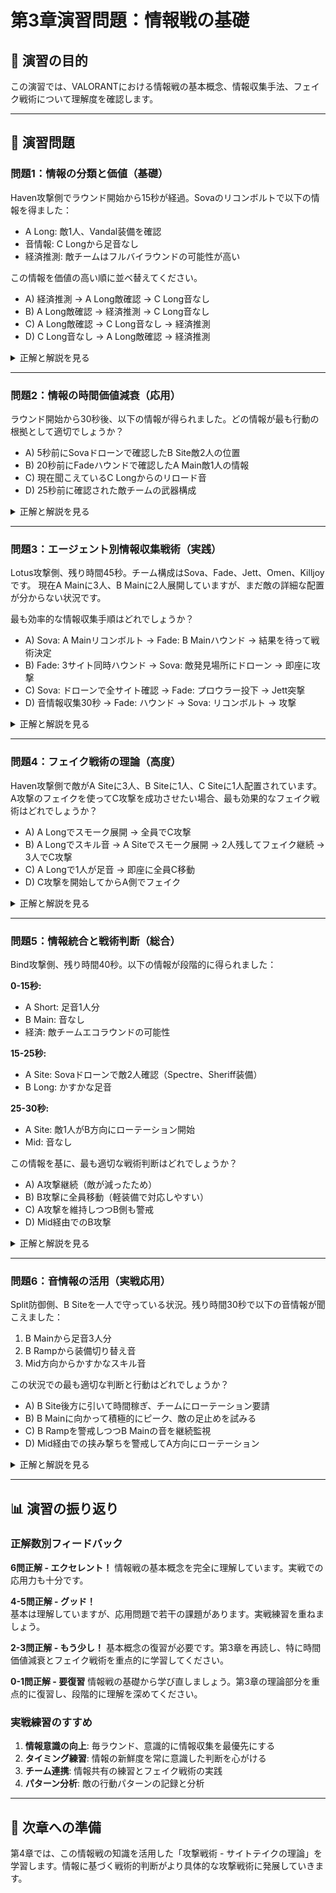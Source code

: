 # 第3章演習問題：情報戦の基礎

## 🎯 演習の目的

この演習では、VALORANTにおける情報戦の基本概念、情報収集手法、フェイク戦術について理解度を確認します。

---

## 📝 演習問題

### 問題1：情報の分類と価値（基礎）

Haven攻撃側でラウンド開始から15秒が経過。Sovaのリコンボルトで以下の情報を得ました：
- A Long: 敵1人、Vandal装備を確認
- 音情報: C Longから足音なし
- 経済推測: 敵チームはフルバイラウンドの可能性が高い

この情報を価値の高い順に並べ替えてください。

- A) 経済推測 → A Long敵確認 → C Long音なし
- B) A Long敵確認 → 経済推測 → C Long音なし  
- C) A Long敵確認 → C Long音なし → 経済推測
- D) C Long音なし → A Long敵確認 → 経済推測

<details>
<summary>正解と解説を見る</summary>

**正解: C) A Long敵確認 → C Long音なし → 経済推測**

**解説:**
情報の価値は確実性と戦術的重要度で決まります：

1. **A Long敵確認（位置情報）**: 最も確実で即座に戦術判断に影響する
2. **C Long音なし**: 間接的だが現在の状況を示す重要な情報
3. **経済推測**: 推測に基づく情報で確実性が最も低い

位置情報は常に最優先で、次に現在の状況情報、最後に推測情報の順になります。
</details>

---

### 問題2：情報の時間価値減衰（応用）

ラウンド開始から30秒後、以下の情報が得られました。どの情報が最も行動の根拠として適切でしょうか？

- A) 5秒前にSovaドローンで確認したB Site敵2人の位置
- B) 20秒前にFadeハウンドで確認したA Main敵1人の情報
- C) 現在聞こえているC Longからのリロード音
- D) 25秒前に確認された敵チームの武器構成

<details>
<summary>正解と解説を見る</summary>

**正解: C) 現在聞こえているC Longからのリロード音**

**解説:**
情報の時間価値減衰の原則に基づく判断：

- **A) 5秒前の位置情報**: まだ有効だが、敵が移動している可能性あり（価値70%）
- **B) 20秒前の位置情報**: 価値が大幅に減衰（価値40%）、移動している可能性が高い
- **C) 現在の音情報**: リアルタイム情報で最も確実（価値100%）
- **D) 25秒前の装備情報**: 装備は変わりにくいが、古い情報（価値60%）

現在進行形の情報が最も価値が高く、行動の根拠として最適です。
</details>

---

### 問題3：エージェント別情報収集戦術（実践）

Lotus攻撃側、残り時間45秒。チーム構成はSova、Fade、Jett、Omen、Killjoyです。
現在A Mainに3人、B Mainに2人展開していますが、まだ敵の詳細な配置が分からない状況です。

最も効率的な情報収集手順はどれでしょうか？

- A) Sova: A Mainリコンボルト → Fade: B Mainハウンド → 結果を待って戦術決定
- B) Fade: 3サイト同時ハウンド → Sova: 敵発見場所にドローン → 即座に攻撃
- C) Sova: ドローンで全サイト確認 → Fade: プロウラー投下 → Jett突撃
- D) 音情報収集30秒 → Fade: ハウンド → Sova: リコンボルト → 攻撃

<details>
<summary>正解と解説を見る</summary>

**正解: B) Fade: 3サイト同時ハウンド → Sova: 敵発見場所にドローン → 即座に攻撃**

**解説:**
残り時間45秒という制約の中で最も効率的な情報収集戦術：

**選択Bの利点:**
- **Fadeハウンド**: 3サイト同時スキャンで広範囲の初期情報を短時間で取得
- **Sovaドローン**: 発見された場所の詳細確認が可能
- **時間効率**: 情報収集と攻撃実行のバランスが最適

**他の選択肢の問題:**
- A) 段階的すぎて時間不足になる可能性
- C) ドローンの全サイト確認は時間がかかりすぎる
- D) 受け身的で時間を浪費する

限られた時間での効率的な情報収集には、広範囲スキャン→詳細確認→実行の流れが重要です。
</details>

---

### 問題4：フェイク戦術の理論（高度）

Haven攻撃側で敵がA Siteに3人、B Siteに1人、C Siteに1人配置されています。
A攻撃のフェイクを使ってC攻撃を成功させたい場合、最も効果的なフェイク戦術はどれでしょうか？

- A) A Longでスモーク展開 → 全員でC攻撃
- B) A Longでスキル音 → A Siteでスモーク展開 → 2人残してフェイク継続 → 3人でC攻撃  
- C) A Longで1人が足音 → 即座に全員C移動
- D) C攻撃を開始してからA側でフェイク

<details>
<summary>正解と解説を見る</summary>

**正解: B) A Longでスキル音 → A Siteでスモーク展開 → 2人残してフェイク継続 → 3人でC攻撃**

**解説:**
効果的なフェイク戦術の3段階を満たしている：

**Stage 1: 情報提供**
- A Longでのスキル音（聴覚的証拠）
- A Siteでのスモーク展開（視覚的証拠）

**Stage 2: 説得**  
- 2人がフェイクを継続（一貫性）
- 複数の証拠による説得力

**Stage 3: 実行**
- 3人でのC攻撃（十分な戦力）
- フェイクによる敵の注意の分散

**他の選択肢の問題:**
- A) 一貫性不足、説得力が弱い
- C) 証拠不足で信じさせるのが困難
- D) タイミングが遅すぎる

フェイクは段階的に敵を説得し、十分な戦力で真の攻撃を行うことが重要です。
</details>

---

### 問題5：情報統合と戦術判断（総合）

Bind攻撃側、残り時間40秒。以下の情報が段階的に得られました：

**0-15秒:**
- A Short: 足音1人分
- B Main: 音なし  
- 経済: 敵チームエコラウンドの可能性

**15-25秒:**
- A Site: Sovaドローンで敵2人確認（Spectre、Sheriff装備）
- B Long: かすかな足音

**25-30秒:**
- A Site: 敵1人がB方向にローテーション開始
- Mid: 音なし

この情報を基に、最も適切な戦術判断はどれでしょうか？

- A) A攻撃継続（敵が減ったため）
- B) B攻撃に全員移動（軽装備で対応しやすい）
- C) A攻撃を維持しつつB側も警戒
- D) Mid経由でのB攻撃

<details>
<summary>正解と解説を見る</summary>

**正解: D) Mid経由でのB攻撃**

**解説:**
情報を統合した総合的な戦術判断：

**情報分析:**
- **A Site**: 敵2人→1人に減少、軽装備
- **B Site**: おそらく2人に増加（ローテーション + 元からの1人）
- **敌装備**: エコラウンドで軽装備
- **時間**: 40秒で十分な攻撃時間

**戦術的判断理由:**
- **Mid経由**: ローテーション時間を稼ぎ、敵の再配置を阻害
- **B攻撃**: 軽装備相手なら人数差を作りやすい
- **時間効率**: 40秒あれば十分実行可能

**他の選択肢の問題:**
- A) 敵がローテーションを完了する可能性
- B) 正面からでは敵の準備が整う
- C) 優柔不断で機会を逃す

情報を総合的に分析し、敵の動きの裏をかく戦術が最も効果的です。
</details>

---

### 問題6：音情報の活用（実戦応用）

Split防御側、B Siteを一人で守っている状況。残り時間30秒で以下の音情報が聞こえました：

1. B Mainから足音3人分
2. B Rampから装備切り替え音
3. Mid方向からかすかなスキル音

この状況での最も適切な判断と行動はどれでしょうか？

- A) B Site後方に引いて時間稼ぎ、チームにローテーション要請
- B) B Mainに向かって積極的にピーク、敵の足止めを試みる
- C) B Rampを警戒しつつB Mainの音を継続監視
- D) Mid経由での挟み撃ちを警戒してA方向にローテーション

<details>
<summary>正解と解説を見る</summary>

**正解: A) B Site後方に引いて時間稼ぎ、チームにローテーション要請**

**解説:**
音情報の総合的な分析と最適な判断：

**音情報分析:**
- **B Main足音3人**: 明確な多人数攻撃の兆候
- **B Ramp装備音**: 複数方向からの攻撃準備
- **Midスキル音**: 挟み撃ちまたは陽動の可能性

**戦術的判断理由:**
- **数的不利**: 1vs3以上では直接対決は不利
- **時間活用**: 残り30秒なら時間稼ぎが有効
- **チーム連携**: ローテーション要請で数的有利を作る

**他の選択肢の問題:**
- B) 数的不利で撃ち負ける可能性が高い
- C) 受け身的すぎて時間を浪費
- D) Bを完全に明け渡すリスク

音情報から敵の意図を読み取り、チーム全体の状況を考慮した判断が重要です。
</details>

---

## 📊 演習の振り返り

### 正解数別フィードバック

**6問正解 - エクセレント！**
情報戦の基本概念を完全に理解しています。実戦での応用力も十分です。

**4-5問正解 - グッド！**  
基本は理解していますが、応用問題で若干の課題があります。実戦練習を重ねましょう。

**2-3問正解 - もう少し！**
基本概念の復習が必要です。第3章を再読し、特に時間価値減衰とフェイク戦術を重点的に学習してください。

**0-1問正解 - 要復習**
情報戦の基礎から学び直しましょう。第3章の理論部分を重点的に復習し、段階的に理解を深めてください。

### 実戦練習のすすめ

1. **情報意識の向上**: 毎ラウンド、意識的に情報収集を最優先にする
2. **タイミング練習**: 情報の新鮮度を常に意識した判断を心がける  
3. **チーム連携**: 情報共有の練習とフェイク戦術の実践
4. **パターン分析**: 敵の行動パターンの記録と分析

---

## 🔄 次章への準備

第4章では、この情報戦の知識を活用した「攻撃戦術 - サイトテイクの理論」を学習します。情報に基づく戦術的判断がより具体的な攻撃戦術に発展していきます。 
